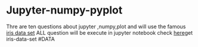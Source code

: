 # Jupyter-numpy-pyplot
Thre are ten questions about jupyter ,numpy,plot and will use the famous [iris data set](https://en.wikipedia.org/wiki/Iris_flower_data_set)
ALL question will be execute in jupyter notebook
check [here](https://archive.ics.uci.edu/ml/machine-learning-databases/iris/iris.data)get iris-data-set #DATA
